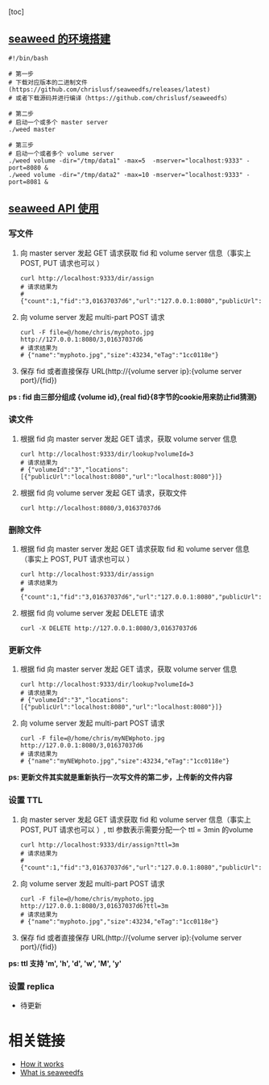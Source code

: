 [toc]

## [seaweed 的环境搭建](https://github.com/chrislusf/seaweedfs#example-usage)

```shell
#!/bin/bash

# 第一步
# 下载对应版本的二进制文件(https://github.com/chrislusf/seaweedfs/releases/latest)
# 或者下载源码并进行编译（https://github.com/chrislusf/seaweedfs）

# 第二步
# 启动一个或多个 master server
./weed master

# 第三步
# 启动一个或者多个 volume server
./weed volume -dir="/tmp/data1" -max=5  -mserver="localhost:9333" -port=8080 &
./weed volume -dir="/tmp/data2" -max=10 -mserver="localhost:9333" -port=8081 &
```



## [seaweed API 使用](https://github.com/chrislusf/seaweedfs#example-usage)

### 写文件

1. 向 master server 发起 GET 请求获取 fid 和 volume server 信息（事实上 POST, PUT 请求也可以 ）

   ```shell
   curl http://localhost:9333/dir/assign
   # 请求结果为
   # {"count":1,"fid":"3,01637037d6","url":"127.0.0.1:8080","publicUrl":"localhost:8080"}
   ```

2. 向 volume server 发起 multi-part POST 请求

   ```shell
   curl -F file=@/home/chris/myphoto.jpg http://127.0.0.1:8080/3,01637037d6
   # 请求结果为
   # {"name":"myphoto.jpg","size":43234,"eTag":"1cc0118e"}
   ```

3. 保存 fid 或者直接保存 URL(http://{volume server ip}:{volume server port}/{fid})

**ps :  fid 由三部分组成 {volume id},{real fid}{8字节的cookie用来防止fid猜测}**

### 读文件

1. 根据 fid 向 master server 发起 GET 请求，获取 volume server 信息

   ```shell
   curl http://localhost:9333/dir/lookup?volumeId=3
   # 请求结果为
   # {"volumeId":"3","locations":[{"publicUrl":"localhost:8080","url":"localhost:8080"}]}
   ```

2. 根据 fid 向 volume server 发起 GET 请求，获取文件

   ```shell
   curl http://localhost:8080/3,01637037d6
   ```

### 删除文件

1. 根据 fid 向 master server 发起 GET 请求获取 fid 和 volume server 信息（事实上 POST, PUT 请求也可以 ）

   ```shell
   curl http://localhost:9333/dir/assign
   # 请求结果为
   # {"count":1,"fid":"3,01637037d6","url":"127.0.0.1:8080","publicUrl":"localhost:8080"}
   ```

2. 根据 fid 向 volume server 发起 DELETE 请求

   ```shell
   curl -X DELETE http://127.0.0.1:8080/3,01637037d6
   ```

### 更新文件

1. 根据 fid 向 master server 发起 GET 请求，获取 volume server 信息

   ```shell
   curl http://localhost:9333/dir/lookup?volumeId=3
   # 请求结果为
   # {"volumeId":"3","locations":[{"publicUrl":"localhost:8080","url":"localhost:8080"}]}
   ```


2. 向 volume server 发起 multi-part POST 请求

   ```shell
   curl -F file=@/home/chris/myNEWphoto.jpg http://127.0.0.1:8080/3,01637037d6
   # 请求结果为
   # {"name":"myNEWphoto.jpg","size":43234,"eTag":"1cc0118e"}
   ```

**ps: 更新文件其实就是重新执行一次写文件的第二步，上传新的文件内容**

### 设置 TTL

1. 向 master server 发起 GET 请求获取 fid 和 volume server 信息（事实上 POST, PUT 请求也可以 ）, ttl 参数表示需要分配一个 ttl = 3min 的volume

   ```shell
   curl http://localhost:9333/dir/assign?ttl=3m
   # 请求结果为
   # {"count":1,"fid":"3,01637037d6","url":"127.0.0.1:8080","publicUrl":"localhost:8080"}
   ```

2. 向 volume server 发起 multi-part POST 请求

   ```shell
   curl -F file=@/home/chris/myphoto.jpg http://127.0.0.1:8080/3,01637037d6?ttl=3m
   # 请求结果为
   # {"name":"myphoto.jpg","size":43234,"eTag":"1cc0118e"}
   ```

3. 保存 fid 或者直接保存 URL(http://{volume server ip}:{volume server port}/{fid})

**ps: ttl 支持 'm', 'h', 'd', 'w',  'M', 'y'**

### 设置 replica

- 待更新





# 相关链接

- [How it works](./HowSeaweedfsWorks.md)
- [What is seaweedfs](./index.md)
